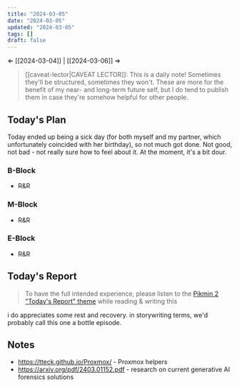 ```yaml
---
title: "2024-03-05"
date: "2024-03-05"
updated: "2024-03-05"
tags: []
draft: false
---
```

⇐ [[2024-03-04]] | [[2024-03-06]] ⇒

> [[caveat-lector|CAVEAT LECTOR]]: This is a daily note! Sometimes they'll be structured, sometimes they won't. These are more for the benefit of my near- and long-term future self, but I do tend to publish them in case they're somehow helpful for other people.

## Today's Plan

Today ended up being a sick day (for both myself and my partner, which unfortunately coincided with her birthday), so not much got done. Not good, not bad - not really sure how to feel about it. At the moment, it's a bit dour.

### B-Block

- R&R

### M-Block

- R&R

### E-Block

- R&R

## Today's Report

> To have the full intended experience, please listen to the [Pikmin 2 "Today's Report" theme](https://www.youtube.com/watch?v=l1fCmKZnq3U&list=PLwyW5mbdZMGN8mGTqvDhsBs37SW4TkHcw&index=85) while reading & writing this

i do appreciates some rest and recovery. in storywriting terms, we'd probably call this one a bottle episode.

## Notes

- https://tteck.github.io/Proxmox/ - Proxmox helpers
- https://arxiv.org/pdf/2403.01152.pdf - research on current generative AI forensics solutions